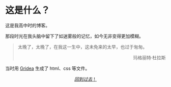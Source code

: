 # 这是什么？

这是我高中时的博客。

那段时光在我头脑中留下了如迷雾般的记忆，如今无非变得更加模糊。

> 太晚了，太晚了，在我这一生中，这未免来的太早，也过于匆匆。
>
> <p align="right">玛格丽特·杜拉斯</p>

当时用 [Gridea](https://github.com/getgridea/gridea) 生成了 html、css 等文件。

[$$回到过去！$$](./oldindex.html)
